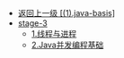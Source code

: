 - [返回上一级 [(1).java-basis]](JavaNotes/(1).java-basis/)
- [stage-3](JavaNotes/(1).java-basis/stage-3/)
  - [1.线程与进程](JavaNotes/(1).java-basis/stage-3/1.线程与进程.md)
  - [2.Java并发编程基础](JavaNotes/(1).java-basis/stage-3/2.Java并发编程基础.md)
